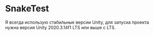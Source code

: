 # SnakeTest
Я всегда использую стабильные версии Unity, для запуска проекта нужна версия Unity 2020.3.14f1 LTS или выше c LTS.
